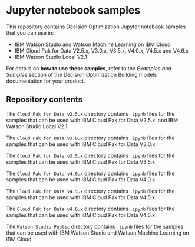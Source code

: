 # Jupyter notebook samples
This repository contains Decision Optimization Jupyter notebook samples that you can use in:
- IBM Watson Studio and Watson Machine Learning on IBM Cloud
- IBM Cloud Pak for Data V2.5.x, V3.0.x, V3.5.x, V4.0.x, V4.5.x and V4.6.x
- IBM Watson Studio Local V2.1

For details on **how to use these samples**, refer to the *Examples and Samples* section of the Decision Optimization Building models documentation for your product.



## Repository contents
The `Cloud Pak for Data v2.5.x` directory contains  `.ipynb` files for the samples that can be used with IBM Cloud Pak for Data V2.5.x. and IBM Watson Studio Local V2.1.  

The `Cloud Pak for Data v3.0.x` directory contains `.ipynb` files for the samples that can be used with IBM Cloud Pak for Data V3.0.x.

The `Cloud Pak for Data v3.5.x` directory contains `.ipynb` files for the samples that can be used with IBM Cloud Pak for Data V3.5.x.

The `Cloud Pak for Data v4.0.x` directory contains `.ipynb` files for the samples that can be used with IBM Cloud Pak for Data V4.0.x.

The `Cloud Pak for Data v4.5.x` directory contains `.ipynb` files for the samples that can be used with IBM Cloud Pak for Data V4.5.x.

The `Cloud Pak for Data v4.6.x` directory contains `.ipynb` files for the samples that can be used with IBM Cloud Pak for Data V4.6.x.

The `Watson Studio Public` directory contains `.ipynb` files for the samples that can be used with IBM Watson Studio and Watson Machine Learning on IBM Cloud.
